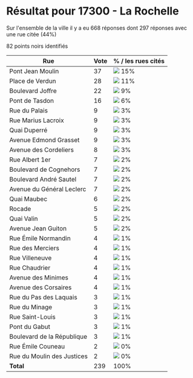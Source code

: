 # Résultat pour 17300 - La Rochelle

Sur l'ensemble de la ville il y a eu 668 réponses dont 297 réponses avec une rue citée (44%)

82 points noirs identifiés

| Rue | Vote | % / les rues cités|
|-----|------|-------------------|
| Pont Jean Moulin | 37 | <img src="../../img/bar_15.gif" />&nbsp;15%|
| Place de Verdun | 28 | <img src="../../img/bar_11.gif" />&nbsp;11%|
| Boulevard Joffre | 22 | <img src="../../img/bar_9.gif" />&nbsp;9%|
| Pont de Tasdon | 16 | <img src="../../img/bar_6.gif" />&nbsp;6%|
| Rue du Palais | 9 | <img src="../../img/bar_3.gif" />&nbsp;3%|
| Rue Marius Lacroix | 9 | <img src="../../img/bar_3.gif" />&nbsp;3%|
| Quai Duperré | 9 | <img src="../../img/bar_3.gif" />&nbsp;3%|
| Avenue Edmond Grasset | 9 | <img src="../../img/bar_3.gif" />&nbsp;3%|
| Avenue des Cordeliers | 8 | <img src="../../img/bar_3.gif" />&nbsp;3%|
| Rue Albert 1er | 7 | <img src="../../img/bar_2.gif" />&nbsp;2%|
| Boulevard de Cognehors | 7 | <img src="../../img/bar_2.gif" />&nbsp;2%|
| Boulevard André Sautel | 7 | <img src="../../img/bar_2.gif" />&nbsp;2%|
| Avenue du Général Leclerc | 7 | <img src="../../img/bar_2.gif" />&nbsp;2%|
| Quai Maubec | 6 | <img src="../../img/bar_2.gif" />&nbsp;2%|
| Rocade | 5 | <img src="../../img/bar_2.gif" />&nbsp;2%|
| Quai Valin | 5 | <img src="../../img/bar_2.gif" />&nbsp;2%|
| Avenue Jean Guiton | 5 | <img src="../../img/bar_2.gif" />&nbsp;2%|
| Rue Émile Normandin | 4 | <img src="../../img/bar_1.gif" />&nbsp;1%|
| Rue des Merciers | 4 | <img src="../../img/bar_1.gif" />&nbsp;1%|
| Rue Villeneuve | 4 | <img src="../../img/bar_1.gif" />&nbsp;1%|
| Rue Chaudrier | 4 | <img src="../../img/bar_1.gif" />&nbsp;1%|
| Avenue des Minimes | 4 | <img src="../../img/bar_1.gif" />&nbsp;1%|
| Avenue des Corsaires | 4 | <img src="../../img/bar_1.gif" />&nbsp;1%|
| Rue du Pas des Laquais | 3 | <img src="../../img/bar_1.gif" />&nbsp;1%|
| Rue du Minage | 3 | <img src="../../img/bar_1.gif" />&nbsp;1%|
| Rue Saint-Louis | 3 | <img src="../../img/bar_1.gif" />&nbsp;1%|
| Pont du Gabut | 3 | <img src="../../img/bar_1.gif" />&nbsp;1%|
| Boulevard de la République | 3 | <img src="../../img/bar_1.gif" />&nbsp;1%|
| Rue Émile Couneau | 2 | <img src="../../img/bar_0.gif" />&nbsp;0%|
| Rue du Moulin des Justices | 2 | <img src="../../img/bar_0.gif" />&nbsp;0%|
| **Total** | 239 | 100%|
